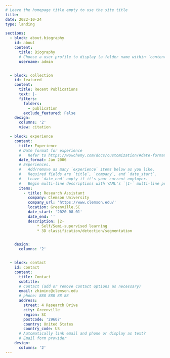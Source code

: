 ```yaml
---
# Leave the homepage title empty to use the site title
title:
date: 2022-10-24
type: landing

sections:
  - block: about.biography
    id: about
    content:
      title: Biography
      # Choose a user profile to display (a folder name within `content/authors/`)
      username: admin


  - block: collection
    id: featured
    content:
      title: Recent Publications
      text: |-
      filters:
        folders:
          - publication
        exclude_featured: False
    design:
      columns: '2'
      view: citation

  - block: experience
    content:
      title: Experience
      # Date format for experience
      #   Refer to https://wowchemy.com/docs/customization/#date-format
      date_format: Jan 2006
      # Experiences.
      #   Add/remove as many `experience` items below as you like.
      #   Required fields are `title`, `company`, and `date_start`.
      #   Leave `date_end` empty if it's your current employer.
      #   Begin multi-line descriptions with YAML's `|1-` multi-line prefix.
      items:
        - title: Research Assistant
          company: Clemson University
          company_url: 'https://www.clemson.edu/'
          location: Greenville.SC
          date_start: '2020-08-01'
          date_end: ''
          description: |2-
              * Self/Semi-supervised learning
              * 3D classification/detection/segmentation


    design:
      columns: '2'


  - block: contact
    id: contact
    content:
      title: Contact
      subtitle:
      # Contact (add or remove contact options as necessary)
      email: zhiminc@clemson.edu
      # phone: 888 888 88 88
      address:
        street: 4 Research Drive
        city: Greenville
        region: SC
        postcode: '29607'
        country: United States
        country_code: US
      # Automatically link email and phone or display as text?
      # Email form provider
    design:
      columns: '2'
---
```

